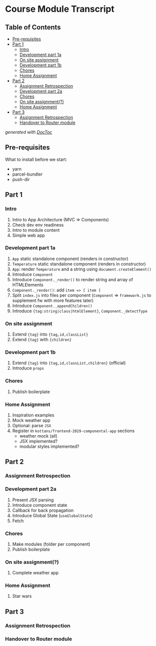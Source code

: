 # Course Module Transcript

<!-- START doctoc generated TOC please keep comment here to allow auto update -->
<!-- DON'T EDIT THIS SECTION, INSTEAD RE-RUN doctoc TO UPDATE -->
## Table of Contents

- [Pre-requisites](#pre-requisites)
- [Part 1](#part-1)
  - [Intro](#intro)
  - [Development part 1a](#development-part-1a)
  - [On site assignment](#on-site-assignment)
  - [Development part 1b](#development-part-1b)
  - [Chores](#chores)
  - [Home Assignment](#home-assignment)
- [Part 2](#part-2)
  - [Assignment Retrospection](#assignment-retrospection)
  - [Development part 2a](#development-part-2a)
  - [Chores](#chores-1)
  - [On site assignment(?)](#on-site-assignment)
  - [Home Assignment](#home-assignment-1)
- [Part 3](#part-3)
  - [Assignment Retrospection](#assignment-retrospection-1)
  - [Handover to Router module](#handover-to-router-module)

<!-- END doctoc generated TOC please keep comment here to allow auto update -->
*generated with [DocToc](https://github.com/thlorenz/doctoc)*

## Pre-requisites

What to install before we start:
 - yarn
 - parcel-bundler
 - push-dir

## Part 1

### Intro

1. Intro to App Architecture (MVC => Components)
1. Check dev env readiness
1. Intro to module content
1. Simple web app

### Development part 1a

1. `App` static standalone component (renders in constructor)
1. `Temperature` static standalone component (renders in constructor)
1. `App`: render `Temperature` and a string using `document.createElement()`
1. Introduce `Component`
1. Introduce `Component._render()` to render string and array of HTMLElements
1. `Component._render()`: add `item => [ item ]`
1. Split `index.js` into files per component
   (`Component` => `framework.js` to supplement fw with more features later)
1. Introduce `Component._appendChildren()`
1. Introduce `{tag:string|class|htmlElement}`, `Component._detectType`

### On site assignment

1. Extend `{tag}` into `{tag,id,classList}`
1. Extend `{tag}` with `{children}`

### Development part 1b

1. Extend `{tag}` into `{tag,id,classList,children}` (official)
1. Introduce `props`

### Chores

1. Publish boilerplate

### Home Assignment

1. Inspiration examples
1. Mock weather app
1. Optional: parse `JSX`
1. Register in `kottans/frontend-2019-componental-app` sections
   * weather mock (all)
   * JSX implemented?
   * modular styles implemented?

## Part 2

### Assignment Retrospection

### Development part 2a

1. Present JSX parsing
1. Introduce component state
1. Callback for back propagation
1. Introduce Global State (`useGlobalState`)
1. Fetch

### Chores

1. Make modules (folder per component)
1. Publish boilerplate

### On site assignment(?)

1. Complete weather app

### Home Assignment

1. Star wars

## Part 3

### Assignment Retrospection

### Handover to Router module
